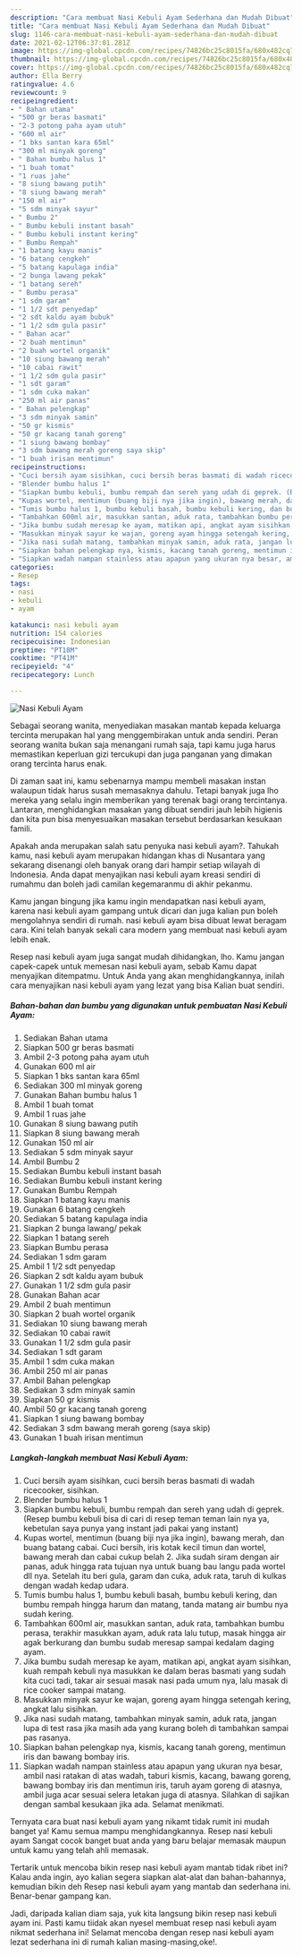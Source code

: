 ```yaml
---
description: "Cara membuat Nasi Kebuli Ayam Sederhana dan Mudah Dibuat"
title: "Cara membuat Nasi Kebuli Ayam Sederhana dan Mudah Dibuat"
slug: 1146-cara-membuat-nasi-kebuli-ayam-sederhana-dan-mudah-dibuat
date: 2021-02-12T06:37:01.281Z
image: https://img-global.cpcdn.com/recipes/74826bc25c8015fa/680x482cq70/nasi-kebuli-ayam-foto-resep-utama.jpg
thumbnail: https://img-global.cpcdn.com/recipes/74826bc25c8015fa/680x482cq70/nasi-kebuli-ayam-foto-resep-utama.jpg
cover: https://img-global.cpcdn.com/recipes/74826bc25c8015fa/680x482cq70/nasi-kebuli-ayam-foto-resep-utama.jpg
author: Ella Berry
ratingvalue: 4.6
reviewcount: 9
recipeingredient:
- " Bahan utama"
- "500 gr beras basmati"
- "2-3 potong paha ayam utuh"
- "600 ml air"
- "1 bks santan kara 65ml"
- "300 ml minyak goreng"
- " Bahan bumbu halus 1"
- "1 buah tomat"
- "1 ruas jahe"
- "8 siung bawang putih"
- "8 siung bawang merah"
- "150 ml air"
- "5 sdm minyak sayur"
- " Bumbu 2"
- " Bumbu kebuli instant basah"
- " Bumbu kebuli instant kering"
- " Bumbu Rempah"
- "1 batang kayu manis"
- "6 batang cengkeh"
- "5 batang kapulaga india"
- "2 bunga lawang pekak"
- "1 batang sereh"
- " Bumbu perasa"
- "1 sdm garam"
- "1 1/2 sdt penyedap"
- "2 sdt kaldu ayam bubuk"
- "1 1/2 sdm gula pasir"
- " Bahan acar"
- "2 buah mentimun"
- "2 buah wortel organik"
- "10 siung bawang merah"
- "10 cabai rawit"
- "1 1/2 sdm gula pasir"
- "1 sdt garam"
- "1 sdm cuka makan"
- "250 ml air panas"
- " Bahan pelengkap"
- "3 sdm minyak samin"
- "50 gr kismis"
- "50 gr kacang tanah goreng"
- "1 siung bawang bombay"
- "3 sdm bawang merah goreng saya skip"
- "1 buah irisan mentimun"
recipeinstructions:
- "Cuci bersih ayam sisihkan, cuci bersih beras basmati di wadah ricecooker, sisihkan."
- "Blender bumbu halus 1"
- "Siapkan bumbu kebuli, bumbu rempah dan sereh yang udah di geprek. (Resep bumbu kebuli bisa di cari di resep teman teman lain nya ya, kebetulan saya punya yang instant jadi pakai yang instant)"
- "Kupas wortel, mentimun (buang biji nya jika ingin), bawang merah, dan buang batang cabai. Cuci bersih, iris kotak kecil timun dan wortel, bawang merah dan cabai cukup belah 2. Jika sudah siram dengan air panas, aduk hingga rata tujuan nya untuk buang bau langu pada wortel dll nya. Setelah itu beri gula, garam dan cuka, aduk rata, taruh di kulkas dengan wadah kedap udara."
- "Tumis bumbu halus 1, bumbu kebuli basah, bumbu kebuli kering, dan bumbu rempah hingga harum dan matang, tanda matang air bumbu nya sudah kering."
- "Tambahkan 600ml air, masukkan santan, aduk rata, tambahkan bumbu perasa, terakhir masukkan ayam, aduk rata lalu tutup, masak hingga air agak berkurang dan bumbu sudab meresap sampai kedalam daging ayam."
- "Jika bumbu sudah meresap ke ayam, matikan api, angkat ayam sisihkan, kuah rempah kebuli nya masukkan ke dalam beras basmati yang sudah kita cuci tadi, takar air sesuai masak nasi pada umum nya, lalu masak di rice cooker sampai matang."
- "Masukkan minyak sayur ke wajan, goreng ayam hingga setengah kering, angkat lalu sisihkan."
- "Jika nasi sudah matang, tambahkan minyak samin, aduk rata, jangan lupa di test rasa jika masih ada yang kurang boleh di tambahkan sampai pas rasanya."
- "Siapkan bahan pelengkap nya, kismis, kacang tanah goreng, mentimun iris dan bawang bombay iris."
- "Siapkan wadah nampan stainless atau apapun yang ukuran nya besar, ambil nasi ratakan di atas wadah, taburi kismis, kacang, bawang goreng, bawang bombay iris dan mentimun iris, taruh ayam goreng di atasnya, ambil juga acar sesuai selera letakan juga di atasnya. Silahkan di sajikan dengan sambal kesukaan jika ada. Selamat menikmati."
categories:
- Resep
tags:
- nasi
- kebuli
- ayam

katakunci: nasi kebuli ayam 
nutrition: 154 calories
recipecuisine: Indonesian
preptime: "PT18M"
cooktime: "PT41M"
recipeyield: "4"
recipecategory: Lunch

---
```



![Nasi Kebuli Ayam](https://img-global.cpcdn.com/recipes/74826bc25c8015fa/680x482cq70/nasi-kebuli-ayam-foto-resep-utama.jpg)

Sebagai seorang wanita, menyediakan masakan mantab kepada keluarga tercinta merupakan hal yang menggembirakan untuk anda sendiri. Peran seorang  wanita bukan saja menangani rumah saja, tapi kamu juga harus memastikan keperluan gizi tercukupi dan juga panganan yang dimakan orang tercinta harus enak.

Di zaman  saat ini, kamu sebenarnya mampu membeli masakan instan walaupun tidak harus susah memasaknya dahulu. Tetapi banyak juga lho mereka yang selalu ingin memberikan yang terenak bagi orang tercintanya. Lantaran, menghidangkan masakan yang dibuat sendiri jauh lebih higienis dan kita pun bisa menyesuaikan masakan tersebut berdasarkan kesukaan famili. 



Apakah anda merupakan salah satu penyuka nasi kebuli ayam?. Tahukah kamu, nasi kebuli ayam merupakan hidangan khas di Nusantara yang sekarang disenangi oleh banyak orang dari hampir setiap wilayah di Indonesia. Anda dapat menyajikan nasi kebuli ayam kreasi sendiri di rumahmu dan boleh jadi camilan kegemaranmu di akhir pekanmu.

Kamu jangan bingung jika kamu ingin mendapatkan nasi kebuli ayam, karena nasi kebuli ayam gampang untuk dicari dan juga kalian pun boleh mengolahnya sendiri di rumah. nasi kebuli ayam bisa dibuat lewat beragam cara. Kini telah banyak sekali cara modern yang membuat nasi kebuli ayam lebih enak.

Resep nasi kebuli ayam juga sangat mudah dihidangkan, lho. Kamu jangan capek-capek untuk memesan nasi kebuli ayam, sebab Kamu dapat menyajikan ditempatmu. Untuk Anda yang akan menghidangkannya, inilah cara menyajikan nasi kebuli ayam yang lezat yang bisa Kalian buat sendiri.

<!--inarticleads1-->

##### Bahan-bahan dan bumbu yang digunakan untuk pembuatan Nasi Kebuli Ayam:

1. Sediakan  Bahan utama
1. Siapkan 500 gr beras basmati
1. Ambil 2-3 potong paha ayam utuh
1. Gunakan 600 ml air
1. Siapkan 1 bks santan kara 65ml
1. Sediakan 300 ml minyak goreng
1. Gunakan  Bahan bumbu halus 1
1. Ambil 1 buah tomat
1. Ambil 1 ruas jahe
1. Gunakan 8 siung bawang putih
1. Siapkan 8 siung bawang merah
1. Gunakan 150 ml air
1. Sediakan 5 sdm minyak sayur
1. Ambil  Bumbu 2
1. Sediakan  Bumbu kebuli instant basah
1. Sediakan  Bumbu kebuli instant kering
1. Gunakan  Bumbu Rempah
1. Siapkan 1 batang kayu manis
1. Gunakan 6 batang cengkeh
1. Sediakan 5 batang kapulaga india
1. Siapkan 2 bunga lawang/ pekak
1. Siapkan 1 batang sereh
1. Siapkan  Bumbu perasa
1. Sediakan 1 sdm garam
1. Ambil 1 1/2 sdt penyedap
1. Siapkan 2 sdt kaldu ayam bubuk
1. Gunakan 1 1/2 sdm gula pasir
1. Gunakan  Bahan acar
1. Ambil 2 buah mentimun
1. Siapkan 2 buah wortel organik
1. Sediakan 10 siung bawang merah
1. Sediakan 10 cabai rawit
1. Gunakan 1 1/2 sdm gula pasir
1. Sediakan 1 sdt garam
1. Ambil 1 sdm cuka makan
1. Ambil 250 ml air panas
1. Ambil  Bahan pelengkap
1. Sediakan 3 sdm minyak samin
1. Siapkan 50 gr kismis
1. Ambil 50 gr kacang tanah goreng
1. Siapkan 1 siung bawang bombay
1. Sediakan 3 sdm bawang merah goreng (saya skip)
1. Gunakan 1 buah irisan mentimun




<!--inarticleads2-->

##### Langkah-langkah membuat Nasi Kebuli Ayam:

1. Cuci bersih ayam sisihkan, cuci bersih beras basmati di wadah ricecooker, sisihkan.
1. Blender bumbu halus 1
1. Siapkan bumbu kebuli, bumbu rempah dan sereh yang udah di geprek. (Resep bumbu kebuli bisa di cari di resep teman teman lain nya ya, kebetulan saya punya yang instant jadi pakai yang instant)
1. Kupas wortel, mentimun (buang biji nya jika ingin), bawang merah, dan buang batang cabai. Cuci bersih, iris kotak kecil timun dan wortel, bawang merah dan cabai cukup belah 2. Jika sudah siram dengan air panas, aduk hingga rata tujuan nya untuk buang bau langu pada wortel dll nya. Setelah itu beri gula, garam dan cuka, aduk rata, taruh di kulkas dengan wadah kedap udara.
1. Tumis bumbu halus 1, bumbu kebuli basah, bumbu kebuli kering, dan bumbu rempah hingga harum dan matang, tanda matang air bumbu nya sudah kering.
1. Tambahkan 600ml air, masukkan santan, aduk rata, tambahkan bumbu perasa, terakhir masukkan ayam, aduk rata lalu tutup, masak hingga air agak berkurang dan bumbu sudab meresap sampai kedalam daging ayam.
1. Jika bumbu sudah meresap ke ayam, matikan api, angkat ayam sisihkan, kuah rempah kebuli nya masukkan ke dalam beras basmati yang sudah kita cuci tadi, takar air sesuai masak nasi pada umum nya, lalu masak di rice cooker sampai matang.
1. Masukkan minyak sayur ke wajan, goreng ayam hingga setengah kering, angkat lalu sisihkan.
1. Jika nasi sudah matang, tambahkan minyak samin, aduk rata, jangan lupa di test rasa jika masih ada yang kurang boleh di tambahkan sampai pas rasanya.
1. Siapkan bahan pelengkap nya, kismis, kacang tanah goreng, mentimun iris dan bawang bombay iris.
1. Siapkan wadah nampan stainless atau apapun yang ukuran nya besar, ambil nasi ratakan di atas wadah, taburi kismis, kacang, bawang goreng, bawang bombay iris dan mentimun iris, taruh ayam goreng di atasnya, ambil juga acar sesuai selera letakan juga di atasnya. Silahkan di sajikan dengan sambal kesukaan jika ada. Selamat menikmati.




Ternyata cara buat nasi kebuli ayam yang nikamt tidak rumit ini mudah banget ya! Kamu semua mampu menghidangkannya. Resep nasi kebuli ayam Sangat cocok banget buat anda yang baru belajar memasak maupun untuk kamu yang telah ahli memasak.

Tertarik untuk mencoba bikin resep nasi kebuli ayam mantab tidak ribet ini? Kalau anda ingin, ayo kalian segera siapkan alat-alat dan bahan-bahannya, kemudian bikin deh Resep nasi kebuli ayam yang mantab dan sederhana ini. Benar-benar gampang kan. 

Jadi, daripada kalian diam saja, yuk kita langsung bikin resep nasi kebuli ayam ini. Pasti kamu tiidak akan nyesel membuat resep nasi kebuli ayam nikmat sederhana ini! Selamat mencoba dengan resep nasi kebuli ayam lezat sederhana ini di rumah kalian masing-masing,oke!.

